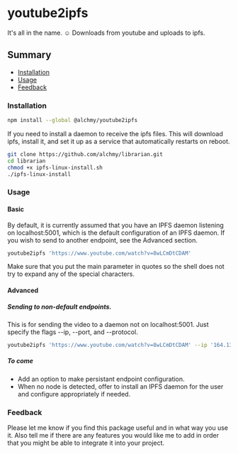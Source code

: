# youtube2ipfs

It's all in the name. ☺ Downloads from youtube and uploads to ipfs.

## Summary

* [Installation](#user-content-installation)
* [Usage](#user-content-usage)
* [Feedback](#user-content-feedback)

### Installation

```bash
npm install --global @alchmy/youtube2ipfs
```

If you need to install a daemon to receive the ipfs files. This will download ipfs, install it, and set it up as a service that automatically restarts on reboot.
```bash
git clone https://github.com/alchmy/librarian.git
cd librarian
chmod +x ipfs-linux-install.sh
./ipfs-linux-install
```


### Usage

#### Basic

By default, it is currently assumed that you have an IPFS daemon listening on localhost:5001, which is the default configuration of an IPFS daemon. If you wish to send to another endpoint, see the Advanced section.

```bash
youtube2ipfs 'https://www.youtube.com/watch?v=8wLCmDtCDAM'
```

Make sure that you put the main parameter in quotes so the shell does not try to expand any of the special characters.

#### Advanced


##### Sending to non-default endpoints.
This is for sending the video to a daemon not on localhost:5001. Just specify the flags --ip, --port, and --protocol.

```bash
youtube2ipfs 'https://www.youtube.com/watch?v=8wLCmDtCDAM' --ip '164.13.543.32' --port '3454' --protocol 'http'
```

##### To come

* Add an option to make persistant endpoint configuration. 
* When no node is detected, offer to install an IPFS daemon for the user and configure appropriately if needed.


### Feedback

Please let me know if you find this package useful and in what way you use it. Also tell me if there are any features you would like me to add in order that you might be able to integrate it into your project. 
